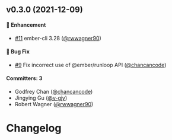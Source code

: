 
## v0.3.0 (2021-12-09)

#### :rocket: Enhancement
* [#11](https://github.com/html-next/ember-raf-scheduler/pull/11) ember-cli 3.28 ([@rwwagner90](https://github.com/rwwagner90))

#### :bug: Bug Fix
* [#9](https://github.com/html-next/ember-raf-scheduler/pull/9) Fix incorrect use of @ember/runloop API ([@chancancode](https://github.com/chancancode))

#### Committers: 3
- Godfrey Chan ([@chancancode](https://github.com/chancancode))
- Jingying Gu ([@v-gjy](https://github.com/v-gjy))
- Robert Wagner ([@rwwagner90](https://github.com/rwwagner90))

# Changelog
